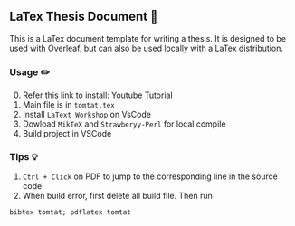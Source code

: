 ## LaTex Thesis Document 📃

This is a LaTex document template for writing a thesis. It is designed to be used with Overleaf, but can also be used locally with a LaTex distribution.

### Usage ✏️
0. Refer this link to install: [Youtube Tutorial](https://www.youtube.com/watch?v=4lyHIQl4VM8)
1. Main file is in `tomtat.tex`
2. Install ```LaText Workshop``` on VsCode
3. Dowload ```MikTeX``` and ```Strawberyy-Perl``` for local compile
4. Build project in VSCode

### Tips 💡
1. ```Ctrl + Click``` on PDF to jump to the corresponding line in the source code
2. When build error, first delete all build file. Then run 
```
bibtex tomtat; pdflatex tomtat
```
